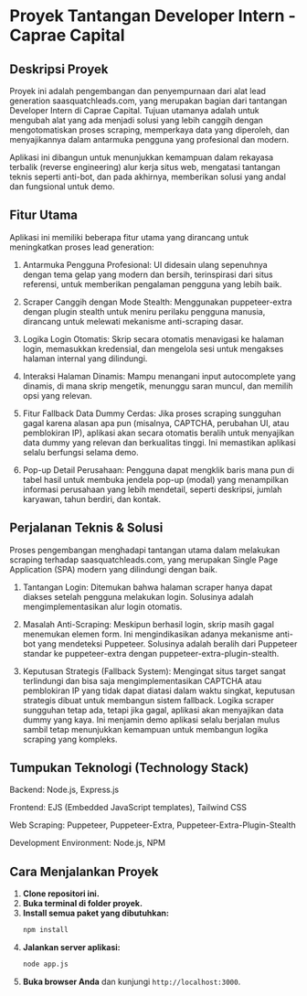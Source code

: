 # Proyek Tantangan Developer Intern - Caprae Capital

## Deskripsi Proyek
Proyek ini adalah pengembangan dan penyempurnaan dari alat lead generation saasquatchleads.com, yang merupakan bagian dari tantangan Developer Intern di Caprae Capital. Tujuan utamanya adalah untuk mengubah alat yang ada menjadi solusi yang lebih canggih dengan mengotomatiskan proses scraping, memperkaya data yang diperoleh, dan menyajikannya dalam antarmuka pengguna yang profesional dan modern.

Aplikasi ini dibangun untuk menunjukkan kemampuan dalam rekayasa terbalik (reverse engineering) alur kerja situs web, mengatasi tantangan teknis seperti anti-bot, dan pada akhirnya, memberikan solusi yang andal dan fungsional untuk demo.

## Fitur Utama
Aplikasi ini memiliki beberapa fitur utama yang dirancang untuk meningkatkan proses lead generation:

1. Antarmuka Pengguna Profesional: UI didesain ulang sepenuhnya dengan tema gelap yang modern dan bersih, terinspirasi dari situs referensi, untuk memberikan pengalaman pengguna yang lebih baik.

2. Scraper Canggih dengan Mode Stealth: Menggunakan puppeteer-extra dengan plugin stealth untuk meniru perilaku pengguna manusia, dirancang untuk melewati mekanisme anti-scraping dasar.

3. Logika Login Otomatis: Skrip secara otomatis menavigasi ke halaman login, memasukkan kredensial, dan mengelola sesi untuk mengakses halaman internal yang dilindungi.

4. Interaksi Halaman Dinamis: Mampu menangani input autocomplete yang dinamis, di mana skrip mengetik, menunggu saran muncul, dan memilih opsi yang relevan.

5. Fitur Fallback Data Dummy Cerdas: Jika proses scraping sungguhan gagal karena alasan apa pun (misalnya, CAPTCHA, perubahan UI, atau pemblokiran IP), aplikasi akan secara otomatis beralih untuk menyajikan data dummy yang relevan dan berkualitas tinggi. Ini memastikan aplikasi selalu berfungsi selama demo.

6. Pop-up Detail Perusahaan: Pengguna dapat mengklik baris mana pun di tabel hasil untuk membuka jendela pop-up (modal) yang menampilkan informasi perusahaan yang lebih mendetail, seperti deskripsi, jumlah karyawan, tahun berdiri, dan kontak.

## Perjalanan Teknis & Solusi
Proses pengembangan menghadapi tantangan utama dalam melakukan scraping terhadap saasquatchleads.com, yang merupakan Single Page Application (SPA) modern yang dilindungi dengan baik.

1. Tantangan Login: Ditemukan bahwa halaman scraper hanya dapat diakses setelah pengguna melakukan login. Solusinya adalah mengimplementasikan alur login otomatis.

2. Masalah Anti-Scraping: Meskipun berhasil login, skrip masih gagal menemukan elemen form. Ini mengindikasikan adanya mekanisme anti-bot yang mendeteksi Puppeteer. Solusinya adalah beralih dari Puppeteer standar ke puppeteer-extra dengan puppeteer-extra-plugin-stealth.

3. Keputusan Strategis (Fallback System): Mengingat situs target sangat terlindungi dan bisa saja mengimplementasikan CAPTCHA atau pemblokiran IP yang tidak dapat diatasi dalam waktu singkat, keputusan strategis dibuat untuk membangun sistem fallback. Logika scraper sungguhan tetap ada, tetapi jika gagal, aplikasi akan menyajikan data dummy yang kaya. Ini menjamin demo aplikasi selalu berjalan mulus sambil tetap menunjukkan kemampuan untuk membangun logika scraping yang kompleks.

## Tumpukan Teknologi (Technology Stack)
Backend: Node.js, Express.js

Frontend: EJS (Embedded JavaScript templates), Tailwind CSS

Web Scraping: Puppeteer, Puppeteer-Extra, Puppeteer-Extra-Plugin-Stealth

Development Environment: Node.js, NPM

## Cara Menjalankan Proyek
1.  **Clone repositori ini.**
2.  **Buka terminal di folder proyek.**
3.  **Install semua paket yang dibutuhkan:**
    ```bash
    npm install
    ```
4.  **Jalankan server aplikasi:**
    ```bash
    node app.js
    ```
5.  **Buka browser Anda** dan kunjungi `http://localhost:3000`.
